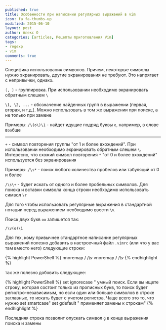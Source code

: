 ```yaml
---
published: true
title: Особенности при написании регулярных выражений в vim
icon: fa fa-thumbs-up
modified: 2015-06-10
layout: post
author: Алекс О 
categories: [articles, Рецепты приготовления Vim]
tags:
- regexp
- vim
comments: true
---
```


Специфика использования символов. Причем, некоторые символы нужно экранировать, другие экранирования не требуют. Это напрягает с непривычки, однако.

`(, )` - группировка. При использовании необходимо экранировать обратным слешем `\`

`\1, \2, ...` - обозначение найденных групп в выражении (первая, вторая, и т.д.). Можно использовать в том же выражении при поиске,
а не только при замене

Примеры:
`/\(o\)\1` - найдет идущие подряд буквы `o`, например, в слове в`oo`бще

---

`+` - символ повторения группы "от 1 и более вхождений". При использовании необходимо экранировать обратным слешем `\`.
Интересно, что схожий символ повторения `*` "от 0 и более вхождений" используется без экранирования

Примеры:
`/\s*` - поиск любого количества пробелов или табуляций от 0 и более

`/\s\+` - будет искать от одного и более пробельных символов.
Для поиска и вставки символа конца строки необходимо использовать символ `\r`

Для того чтобы использовать регулярные выражения в стандартной нотации перед выражением необходимо ввести `\v`.

 Поиск двух букв `оо` запишется так:

 `/\v(o)\1`

 Для тех, кому привычнее стандартное написание регулярных выражений полезно добавить в настроечный файл `.vimrc` (или что у вас там вместо него) следующие строки:

{% highlight PowerShell %}
nnoremap / /\v
vnoremap / /\v
{% endhighlight %}

так же полезно добовить следующее:

{% highlight PowerShell %}
set ignorecase          " умный поиск. Если вы ищете строку, которая состоит только из прописных букв, то поиск будет регистро-независимым, но если один или больше символов в строке заглавные, то искать будет с учетом регистра. Чаще всего это то, что нужно
set smartcase"
set gdefault            " применяет замены к строкам"
{% endhighlight %}

 Последняя строка позволит опускать символ `g` в конце выражения поиска и замены
